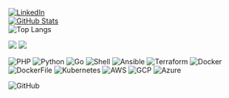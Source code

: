 <a href="https://www.linkedin.com/in/mauriciopgomes/"><img alt="LinkedIn" src="https://img.shields.io/badge/LinkedInMauricio%20Gomes-blue?style=flat-square&logo=linkedin"></a>
<br>
[![GitHub Stats](https://github-readme-stats.vercel.app/api?username=mauriciopgomes&show_icons=true)](https://github.com/mauriciopgomes)
<br>
![Top Langs](https://github-readme-stats.vercel.app/api/top-langs/?username=mauriciopgomes)

<img src="https://img.shields.io/github/followers/mauriciopgomes?style=social">
<img src="https://img.shields.io/twitter/follow/mauriciogomesrj?style=social">

![PHP](https://img.shields.io/badge/-PHP-black?style=flat-square&logo=php)
![Python](https://img.shields.io/badge/-Python-black?style=flat-square&logo=python)
![Go](https://img.shields.io/badge/-Go-black?style=flat-square&logo=go)
![Shell](https://img.shields.io/badge/-Shell-black?style=flat-square&logo=shell)
![Ansible](https://img.shields.io/badge/-Ansible-black?style=flat-square&logo=ansible)
![Terraform](https://img.shields.io/badge/-Terraform-black?style=flat-square&logo=terraform)
![Docker](https://img.shields.io/badge/-Docker-black?style=flat-square&logo=docker)
![DockerFile](https://img.shields.io/badge/-DockerFile-black?style=flat-square&logo=dockerfile)
![Kubernetes](https://img.shields.io/badge/-Kubernetes-black?style=flat-square&logo=kubernetes)
![AWS](https://img.shields.io/badge/-AWS-black?style=flat-square&logo=aws)
![GCP](https://img.shields.io/badge/-GCP-black?style=flat-square&logo=gcp)
![Azure](https://img.shields.io/badge/-Azure-black?style=flat-square&logo=azure)

![GitHub](https://img.shields.io/badge/-GitHub-black?style=flat-square&logo=github)
